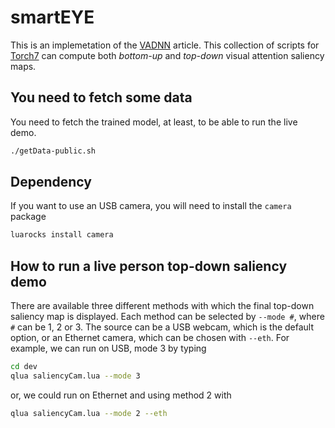 # smartEYE

This is an implemetation of the [VADNN](http://ieeexplore.ieee.org/xpls/abs_all.jsp?arnumber=7086900) article.
This collection of scripts for [Torch7](http://torch.ch/) can compute both *bottom-up* and *top-down* visual attention saliency maps.


## You need to fetch some data

You need to fetch the trained model, at least, to be able to run the live demo.

```bash
./getData-public.sh
```


## Dependency

If you want to use an USB camera, you will need to install the `camera` package

```bash
luarocks install camera
```


## How to run a live person top-down saliency demo

There are available three different methods with which the final top-down saliency map is displayed.
Each method can be selected by `--mode #`, where `#` can be 1, 2 or 3.
The source can be a USB webcam, which is the default option, or an Ethernet camera, which can be chosen with `--eth`.
For example, we can run on USB, mode 3 by typing

```bash
cd dev
qlua saliencyCam.lua --mode 3
```

or, we could run on Ethernet and using method 2 with

```bash
qlua saliencyCam.lua --mode 2 --eth
```
